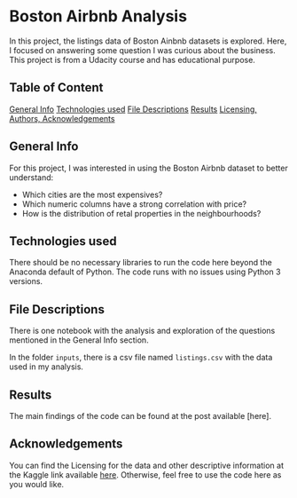 # Boston Airbnb Analysis

In this project, the listings data of Boston Ainbnb datasets is explored. Here, I focused on answering some question I was curious about the business. This project is from a Udacity course and has educational purpose.

## Table of Content

[General Info](#general-info)
[Technologies used](#technologies-used)
[File Descriptions](#file-descriptions)
[Results](#results)
[Licensing, Authors, Acknowledgements](#Acknowledgements)

## General Info

For this project, I was interested in using the Boston Airbnb dataset to better understand:
 
- Which cities are the most expensives?
- Which numeric columns have a strong correlation with price?
- How is the distribution of retal properties in the neighbourhoods?


## Technologies used

There should be no necessary libraries to run the code here beyond the Anaconda default of Python. The code runs with no issues using Python 3 versions.

## File Descriptions

There is one notebook with the analysis and exploration of the questions mentioned in the General Info section.

In the folder ``inputs``, there is a csv file named ``listings.csv`` with the data used in my analysis.

## Results

The main findings of the code can be found at the post available [here]. 

## Acknowledgements

You can find the Licensing for the data and other descriptive information at the Kaggle link available [here](https://www.kaggle.com/airbnb/boston). Otherwise, feel free to use the code here as you would like.